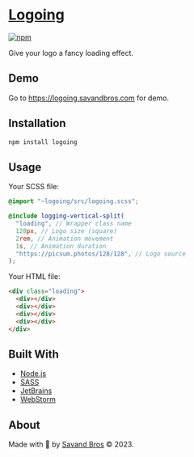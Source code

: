 # [Logoing](https://logoing.savandbros.com)

[![npm](https://img.shields.io/npm/v/logoing)](https://www.npmjs.com/package/logoing)

Give your logo a fancy loading effect.

## Demo

Go to https://logoing.savandbros.com for demo.

## Installation

```bash
npm install logoing
```

## Usage

Your SCSS file:

```scss
@import "~logoing/src/logoing.scss";

@include logging-vertical-split(
  "loading", // Wrapper class name
  128px, // Logo size (square)
  2rem, // Animation movement
  1s, // Animation duration
  "https://picsum.photos/128/128", // Logo source
);
```

Your HTML file:

```html
<div class="loading">
  <div></div>
  <div></div>
  <div></div>
  <div></div>
</div>
```

## Built With

- [Node.js](https://nodejs.org/)
- [SASS](https://sass-lang.com/)
- [JetBrains](https://www.jetbrains.com/)
- [WebStorm](https://www.jetbrains.com/webstorm/)

## About

Made with 💖 by [Savand Bros](https://savandbros.com) &copy; 2023.
